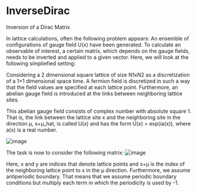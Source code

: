 # InverseDirac
Inversion of a Dirac Matrix

In lattice calculations, often the following problem appears: An ensemble of configurations of gauge field U(x) have been generated. To calculate an observable of interest, a certain matrix, which depends on the gauge fields, needs to be inverted and applied to a given vector. Here, we will look at the following simpliefied setting:

Considering a 2 dimensional square lattice of size N1xN2 as a discretization of a 1+1 dimensional space time. A fermion field is discretized in such a way that the field values are specified at each lattice point. Furthermore, an abelian gauge field is introduced at the links between neighboring lattice sites.

This abelian gauge field consists of complex number with absolute square 1. That is, the link between the lattice site x and the neighboring site in the direction μ, x+μ_hat, is called U(x) and has the form U(x) = exp(ia(x)), where a(x) is a real number.

![image](https://github.com/dhruvpatel09/InverseDirac/assets/28999393/2c4b21d0-2859-45c9-a915-b5fe5c5ed91c)

The task is now to consider the following matrix:
![image](https://github.com/dhruvpatel09/InverseDirac/assets/28999393/e565dd0d-d1e9-437c-8b66-629310686567)

Here, x and y are indices that denote lattice points and x+μ is the index of the neighboring lattice point to x in the μ direction. Furthermore, we assume antiperiodic boundary. That means that we assume periodic boundary conditions but multiply each term in which the periodicity is used by -1.
